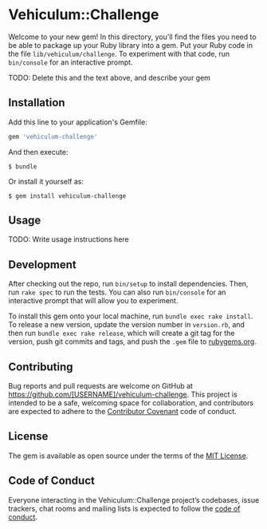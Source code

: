 # Vehiculum::Challenge

Welcome to your new gem! In this directory, you'll find the files you need to be able to package up your Ruby library into a gem. Put your Ruby code in the file `lib/vehiculum/challenge`. To experiment with that code, run `bin/console` for an interactive prompt.

TODO: Delete this and the text above, and describe your gem

## Installation

Add this line to your application's Gemfile:

```ruby
gem 'vehiculum-challenge'
```

And then execute:

    $ bundle

Or install it yourself as:

    $ gem install vehiculum-challenge

## Usage

TODO: Write usage instructions here

## Development

After checking out the repo, run `bin/setup` to install dependencies. Then, run `rake spec` to run the tests. You can also run `bin/console` for an interactive prompt that will allow you to experiment.

To install this gem onto your local machine, run `bundle exec rake install`. To release a new version, update the version number in `version.rb`, and then run `bundle exec rake release`, which will create a git tag for the version, push git commits and tags, and push the `.gem` file to [rubygems.org](https://rubygems.org).

## Contributing

Bug reports and pull requests are welcome on GitHub at https://github.com/[USERNAME]/vehiculum-challenge. This project is intended to be a safe, welcoming space for collaboration, and contributors are expected to adhere to the [Contributor Covenant](http://contributor-covenant.org) code of conduct.

## License

The gem is available as open source under the terms of the [MIT License](https://opensource.org/licenses/MIT).

## Code of Conduct

Everyone interacting in the Vehiculum::Challenge project’s codebases, issue trackers, chat rooms and mailing lists is expected to follow the [code of conduct](https://github.com/[USERNAME]/vehiculum-challenge/blob/master/CODE_OF_CONDUCT.md).
